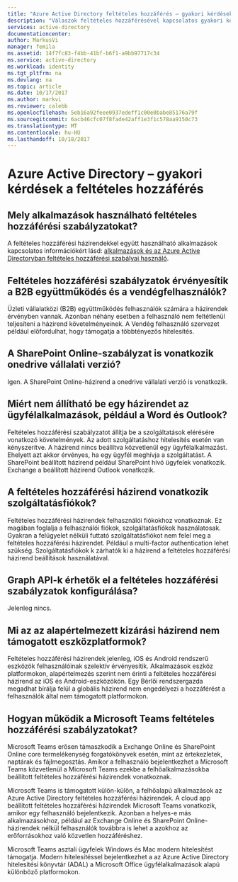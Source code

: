 ```yaml
---
title: "Azure Active Directory feltételes hozzáférés – gyakori kérdések |} Microsoft Docs"
description: "Válaszok feltételes hozzáférésével kapcsolatos gyakori kérdések az Azure Active Directoryban."
services: active-directory
documentationcenter: 
author: MarkusVi
manager: femila
ms.assetid: 14f7fc83-f4bb-41bf-b6f1-a9bb97717c34
ms.service: active-directory
ms.workload: identity
ms.tgt_pltfrm: na
ms.devlang: na
ms.topic: article
ms.date: 10/17/2017
ms.author: markvi
ms.reviewer: calebb
ms.openlocfilehash: 5eb16a92feee0937edeff1c00e0babe85176a79f
ms.sourcegitcommit: 6acb46cfc07f8fade42aff1e3f1c578aa9150c73
ms.translationtype: MT
ms.contentlocale: hu-HU
ms.lasthandoff: 10/18/2017
---
```

# <a name="azure-active-directory-conditional-access-faqs"></a>Azure Active Directory – gyakori kérdések a feltételes hozzáférés

## <a name="which-applications-work-with-conditional-access-policies"></a>Mely alkalmazások használható feltételes hozzáférési szabályzatokat?

A feltételes hozzáférési házirendekkel együtt használható alkalmazások kapcsolatos információkért lásd: [alkalmazások és az Azure Active Directoryban feltételes hozzáférési szabályai használó](active-directory-conditional-access-supported-apps.md).

## <a name="are-conditional-access-policies-enforced-for-b2b-collaboration-and-guest-users"></a>Feltételes hozzáférési szabályzatok érvényesítik a B2B együttműködés és a vendégfelhasználók?

Üzleti vállalatközi (B2B) együttműködés felhasználók számára a házirendek érvényben vannak. Azonban néhány esetben a felhasználó nem feltétlenül teljesíteni a házirend követelményeinek. A Vendég felhasználó szervezet például előfordulhat, hogy támogatja a többtényezős hitelesítés. 



## <a name="does-a-sharepoint-online-policy-also-apply-to-onedrive-for-business"></a>A SharePoint Online-szabályzat is vonatkozik onedrive vállalati verzió?

Igen. A SharePoint Online-házirend a onedrive vállalati verzió is vonatkozik.


## <a name="why-cant-i-set-a-policy-on-client-apps-like-word-or-outlook"></a>Miért nem állítható be egy házirendet az ügyfélalkalmazások, például a Word és Outlook?

Feltételes hozzáférési szabályzatot állítja be a szolgáltatások elérésére vonatkozó követelmények. Az adott szolgáltatáshoz hitelesítés esetén van kényszerítve. A házirend nincs beállítva közvetlenül egy ügyfélalkalmazást. Ehelyett azt akkor érvényes, ha egy ügyfél meghívja a szolgáltatást. A SharePoint beállított házirend például SharePoint hívó ügyfelek vonatkozik. Exchange a beállított házirend Outlook vonatkozik.

## <a name="does-a-conditional-access-policy-apply-to-service-accounts"></a>A feltételes hozzáférési házirend vonatkozik szolgáltatásfiókok?

Feltételes hozzáférési házirendek felhasználói fiókokhoz vonatkoznak. Ez magában foglalja a felhasználói fiókok, szolgáltatásfiókok használatosak. Gyakran a felügyelet nélküli futtató szolgáltatásfiókot nem felel meg a feltételes hozzáférési házirendet. Például a multi-factor authentication lehet szükség. Szolgáltatásfiókok k zárhatók ki a házirend a feltételes hozzáférési házirend beállítások használatával. 

## <a name="are-graph-apis-available-for-configuring-conditional-access-policies"></a>Graph API-k érhetők el a feltételes hozzáférési szabályzatok konfigurálása?

Jelenleg nincs. 

## <a name="what-is-the-default-exclusion-policy-for-unsupported-device-platforms"></a>Mi az az alapértelmezett kizárási házirend nem támogatott eszközplatformok?

Feltételes hozzáférési házirendek jelenleg, iOS és Android rendszerű eszközök felhasználóinak szelektív érvényesítik. Alkalmazások eszköz platformokon, alapértelmezés szerint nem érinti a feltételes hozzáférési házirend az iOS és Android-eszközökön. Egy Bérlői rendszergazda megadhat bírálja felül a globális házirend nem engedélyezi a hozzáférést a felhasználók által nem támogatott platformokon.


## <a name="how-do-conditional-access-policies-work-for-microsoft-teams"></a>Hogyan működik a Microsoft Teams feltételes hozzáférési szabályzatokat?

Microsoft Teams erősen támaszkodik a Exchange Online és SharePoint Online core termelékenység forgatókönyvek esetén, mint az értekezletek, naptárak és fájlmegosztás. Amikor a felhasználó bejelentkezhet a Microsoft Teams közvetlenül a Microsoft Teams ezekbe a felhőalkalmazásokba beállított feltételes hozzáférési házirendek vonatkoznak.

Microsoft Teams is támogatott külön-külön, a felhőalapú alkalmazások az Azure Active Directory feltételes hozzáférési házirendek. A cloud app beállított feltételes hozzáférési házirendek Microsoft Teams vonatkozik, amikor egy felhasználó bejelentkezik. Azonban a helyes-e más alkalmazásokhoz, például az Exchange Online és SharePoint Online-házirendek nélkül felhasználók továbbra is lehet a azokhoz az erőforrásokhoz való közvetlen hozzáféréshez.

Microsoft Teams asztali ügyfelek Windows és Mac modern hitelesítést támogatja. Modern hitelesítéssel bejelentkezhet a az Azure Active Directory hitelesítési könyvtár (ADAL) a Microsoft Office ügyfélalkalmazások alapú különböző platformokon.